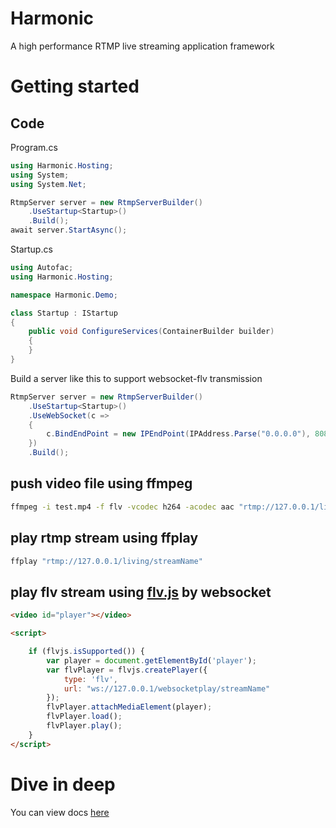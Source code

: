 # Harmonic
A high performance RTMP live streaming application framework


# Getting started

## Code

Program.cs

```csharp
using Harmonic.Hosting;
using System;
using System.Net;

RtmpServer server = new RtmpServerBuilder()
    .UseStartup<Startup>()
    .Build();
await server.StartAsync();
```

Startup.cs
```csharp
using Autofac;
using Harmonic.Hosting;

namespace Harmonic.Demo;

class Startup : IStartup
{
    public void ConfigureServices(ContainerBuilder builder)
    {
    }
}
```

Build a server like this to support websocket-flv transmission

```csharp
RtmpServer server = new RtmpServerBuilder()
    .UseStartup<Startup>()
    .UseWebSocket(c =>
    {
        c.BindEndPoint = new IPEndPoint(IPAddress.Parse("0.0.0.0"), 8080);
    })
    .Build();

```

## push video file using ffmpeg
```bash
ffmpeg -i test.mp4 -f flv -vcodec h264 -acodec aac "rtmp://127.0.0.1/living/streamName"
```
## play rtmp stream using ffplay

```bash
ffplay "rtmp://127.0.0.1/living/streamName"
```

## play flv stream using [flv.js](https://github.com/Bilibili/flv.js) by websocket

```html
<video id="player"></video>

<script>

    if (flvjs.isSupported()) {
        var player = document.getElementById('player');
        var flvPlayer = flvjs.createPlayer({
            type: 'flv',
            url: "ws://127.0.0.1/websocketplay/streamName"
        });
        flvPlayer.attachMediaElement(player);
        flvPlayer.load();
        flvPlayer.play();
    }
</script>
```


# Dive in deep
You can view docs [here](docs/README.md)